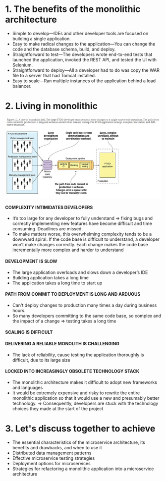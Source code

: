 # 1. The benefits of the monolithic architecture

* Simple to develop—IDEs and other developer tools are focused on building a single application.
* Easy to make radical changes to the application—You can change the code and the database schema, build, and deploy.
* Straightforward to test—The developers wrote end-to-end tests that launched the application, invoked the REST API, and tested the UI with Selenium.
* Straightforward to deploy—All a developer had to do was copy the WAR file to a server that had Tomcat installed.
* Easy to scale—Ran multiple instances of the application behind a load balancer.

# 2. Living in monolithic
![monolithichell.JPG](assets/monolithichell.JPG)

#### COMPLEXITY INTIMIDATES DEVELOPERS

+ It’s too large for any developer to fully understand => fixing bugs and correctly implementing new features have become difficult and time consuming. Deadlines are missed.
+ To make matters worse, this overwhelming complexity tends to be a downward spiral. If the code base is difficult to understand,
  a developer won’t make changes correctly. Each change makes the code base incrementally more complex and harder to understand

#### DEVELOPMENT IS SLOW

+ The large application overloads and slows down a developer’s IDE
+ Building application takes a long time
+ The application takes a long time to start up

#### PATH FROM COMMIT TO DEPLOYMENT IS LONG AND ARDUOUS

+ Can't deploy changes to production many times a day during business hours.
+ So many developers committing to the same code base, so complex and the impact of a change
  => testing takes a long time

#### SCALING IS DIFFICULT

#### DELIVERING A RELIABLE MONOLITH IS CHALLENGING

+ The lack of reliability, cause testing the application thoroughly is difficult, due to its large size

#### LOCKED INTO INCREASINGLY OBSOLETE TECHNOLOGY STACK

+ The monolithic architecture makes it difficult to adopt new frameworks and languages
+ It would be extremely expensive and risky to rewrite the entire monolithic application so that it would use a new and presumably better technology.
  => Consequently, developers are stuck with the technology choices they made at the start of the project

# 3. Let's discuss together to achieve

* The essential characteristics of the microservice architecture, its benefits and drawbacks, and when to use it
* Distributed data management patterns
* Effective microservice testing strategies
* Deployment options for microservices
* Strategies for refactoring a monolithic application into a microservice architecture
